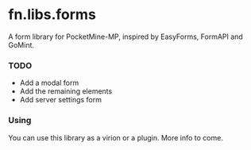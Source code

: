 # fn.libs.forms
A form library for PocketMine-MP, inspired by EasyForms, FormAPI and GoMint.
  
### TODO
* Add a modal form
* Add the remaining elements
* Add server settings form
  
### Using
You can use this library as a virion or a plugin. More info to come.
